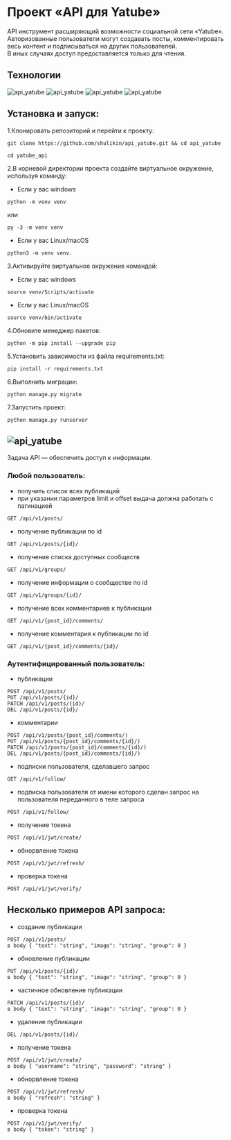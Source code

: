 # Проект «API для Yatube»
API инструмент расширяющий возможности социальной сети «Yatube».  
Авторизованные пользователи могут создавать посты, комментировать весь контент и подписываться на других пользователей.  
В иных случаях доступ предоставляется только для чтения.  
## Технологии
![api_yatube](https://shulikin.com/images/py.png) ![api_yatube](https://shulikin.com/images/django.png) ![api_yatube](https://shulikin.com/images/jwt.png) ![api_yatube](https://shulikin.com/images/rest.png)
## Установка и запуск:
1.Клонировать репозиторий и перейти к проекту:
```
git clone https://github.com/shulikin/api_yatube.git && cd api_yatube
```
```
cd yatube_api
```
2.В корневой директории проекта создайте виртуальное окружение, используя команду:
- Если у вас windows
```
python -m venv venv
```
  или
```
py -3 -m venv venv
```
- Если у вас Linux/macOS
```
python3 -m venv venv.
```
3.Активируйте виртуальное окружение командой:
- Если у вас windows
```
source venv/Scripts/activate
```
- Если у вас Linux/macOS
```
source venv/bin/activate
```
4.Обновите менеджер пакетов:
```
python -m pip install --upgrade pip
```
5.Установить зависимости из файла requirements.txt:
```
pip install -r requirements.txt
```
6.Выполнить миграции:
```
python manage.py migrate
```
7.Запустить проект:
```
python manage.py runserver
```

## ![api_yatube](https://shulikin.com/images/aend.png)  
Задача API — обеспечить доступ к информации.  
  
### Любой пользователь:  
- получить список всех публикаций
- при указании параметров limit и offset выдача должна работать с пагинацией
```
GET /api/v1/posts/
```
- получение публикации по id
``` 
GET /api/v1/posts/{id}/ 
```
- получение списка доступных сообществ
```
GET /api/v1/groups/
```
- получение информации о сообществе по id
```
GET /api/v1/groups/{id}/
```
- получение всех комментариев к публикации
```
GET /api/v1/{post_id}/comments/ 
```
- получение комментария к публикации по id
```
GET /api/v1/{post_id}/comments/{id}/ 
```
### Аутентифицированный пользователь:  
- публикации
```
POST /api/v1/posts/
PUT /api/v1/posts/{id}/ 
PATCH /api/v1/posts/{id}/  
DEL /api/v1/posts/{id}/  
```
- комментарии
```
POST /api/v1/posts/{post_id}/comments/)  
PUT /api/v1/posts/{post_id}/comments/{id}/)  
PATCH /api/v1/posts/{post_id}/comments/{id}/)  
DEL /api/v1/posts/{post_id}/comments/{id}/)
```
- подписки пользователя, сделавшего запрос
```
GET /api/v1/follow/  
```
- подписка пользователя от имени которого сделан запрос на пользователя переданного в теле запроса
```
POST /api/v1/follow/  
```
- получение токена  
```
POST /api/v1/jwt/create/  
```
- обнорвление токена  
```
POST /api/v1/jwt/refresh/  
```
- проверка токена  
```
POST /api/v1/jwt/verify/  
```
## Несколько примеров API запроса:
- создание публикации
```
POST /api/v1/posts/ 
в body { "text": "string", "image": "string", "group": 0 }
```
- обновление публикации
```
PUT /api/v1/posts/{id}/ 
в body { "text": "string", "image": "string", "group": 0 }
```
- частичное обновление публикации
```
PATCH /api/v1/posts/{id}/ 
в body { "text": "string", "image": "string", "group": 0 }
```
- удаление публикации
```
DEL /api/v1/posts/{id}/ 
```
- получение токена
```
POST /api/v1/jwt/create/ 
в body { "username": "string", "password": "string" }
```
- обнорвление токена  
```
POST /api/v1/jwt/refresh/  
в body { "refresh": "string" }  
```
- проверка токена  
```
POST /api/v1/jwt/verify/  
в body { "token": "string" }  
```